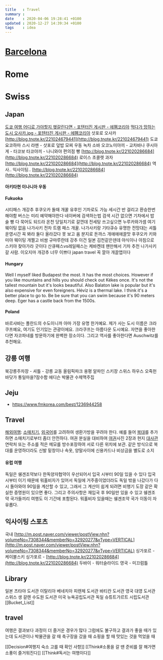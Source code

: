 ```yaml
---
title   : Travel
summary :
date    : 2020-04-06 19:28:41 +0100
updated : 2020-12-27 14:39:34 +0100
tags    : idea
---
```


# [Barcelona](Barcelona)
# Rome
# Swiss

## Japan
[도쿄 여행 어디로 가야할지 헷갈린다면 - 포텐터진 게시판 - 에펨코리아](https://m.fmkorea.com/best/1267922023korea.com/best/1082486494)
[먹다가 망하는 도시 오사카.jpg - 포텐터진 게시판 - 에펨코리아](https://m.fmkorea.com/best/1068065400)
삿포로
오사카 [http://blog.tnote.kr/221024679441](http://blog.tnote.kr/221024679441)
도쿄
요코하마
스시
라멘 - 삿포로
덮밥
모찌
우동
녹차
소바
오코노미야끼 - 교차바나
쿠시아게 - 타코보
타코야끼 - 나니와야
편의점 빵
[http://blog.tnote.kr/221020286684](http://blog.tnote.kr/221020286684)
로이스 초콜렛
과자
[http://blog.tnote.kr/221020286684](http://blog.tnote.kr/221020286684)
역사..
익사이팅..
[http://blog.tnote.kr/221020286684](http://blog.tnote.kr/221020286684)

#### 아키타현 이나니아 우동

#### Fukuoka
시티패스 개강추 후쿠오카 돌때 개꿀
유후인 기차로도 가능 세시간 반 걸리고 환승한번 해야함
버스는 미리 예약해야한다 네이버에 검색하는법 검색
시간 없으면 기차에서 밥 술 빵 다 묵어도 되드라
온천 당일치기로 갈껀데 전세탕 쓰고싶으면 누루카와가셈 여기 웨이팅 없음
나가사키 전차 트램 패스 개꿀.
나가사키랑 기타큐슈 유명한 전망대는 셔틀 운영시간 꼭 봐라 둘다 올라갔다 못 보고 옴
분지로 돈까스 개애애애끌맛
후쿠오카 키와미야 웨이팅 개쩔고 비쌈 규마루란데 강추
이건 일본 김천같은덴데 야식이나 아침으로 스키야 찾아가라 굿이다
산큐패스vs레일패스는 케바켄데 왠만해서 기차 추천
나가사키 갈 사람. 이오지마 개강추 너무 이쁘다
japan travel 꼭 깔아 개끌앱이다

#### Hungary
Well I myself liked Budapest the most. It has the most choices. However if you
like mountains and hills you should check out Kékes once. It's not the tallest
mountain but it's looks beautiful. Also Balaton lake is popular but it's also
expensive for even foreigners. Hévíz is a thermal lake. I think it's a better
place to go to. Be be sure that you can swim because it's 90 meters deep. Eger
has a castle back from the 1500s.

#### Poland
바르샤바는 폴란드의 수도이니까 아마 가장 유명 한거예요. 제가 사는 도시 이름은
크라쿠프예요, 여기도 인기있는 관광이에요. 크라쿠프는 아름다운 도시예요. 자연을
좋아한다면 자코파네를 방문하기에 완벽한 장소이다. 그리고 역사를 좋아한다면
Auschwitz를 추천해요.

## 강릉 여행
북강릉주차장 - 셔틀 - 강릉 교동 올림픽파크
용평 알파인 스키장 스위스 하우스
오죽헌
바닷가 통일마을?잠수함
에디슨 박물관
수제맥주집

## Jeju
- https://www.fmkorea.com/best/1236944258

## Travel
[해외여행](https://namu.wiki/w/%ED%95%B4%EC%99%B8%EC%97%AC%ED%96%89): [소매치기](https://namu.wiki/w/%EC%86%8C%EB%A7%A4%EC%B9%98%EA%B8%B0), [외국어](https://namu.wiki/w/%EC%99%B8%EA%B5%AD%EC%96%B4)를 고려하여 생환가방을 꾸려야 한다. 예를 들어 [복대](https://namu.wiki/w/%EB%B3%B5%EB%8C%80)를 추가하면 소매치기로부터 좀더 안전하다. 여권 분실을 대비하여 [여권](https://namu.wiki/w/%EC%97%AC%EA%B6%8C)사진 2장과 현지 [대사관](https://namu.wiki/w/%EB%8C%80%EC%82%AC%EA%B4%80) 연락처 또는 주소를 적은 메모를 방수포장하여 서로 다른 위치에 보관. 같은 방식으로 복대를 운영하더라도 신발 밑창이나 속옷, 양말사이에 신용카드나 비상금을 별도로 소지

#### 유럽 여행
독일은 쉥겐조약보다 한독양자협약이 우선되어서
입국 시부터 90일 있을 수 있다
입국 시부터 이기 때문에 워홀비자가 있어서 독일에 거주중이었더라도 독일 밖을 나갔다가 다시 돌아와야 90일을 계산할 수 있고, 그래서 그 계산이 쉽게 되려면 비행기 도장 같은 확실한 증명원이 있으면 좋다.
그리고 주의사항은 재입국 후 90일만 있을 수 있고 쉥겐조약 국가들끼리 여행도 이 기간에 포함된다.
워홀비자 있을때는 쉥겐조약 국가 이동이 자유롭다.

## 익사이팅 스포츠
국내 [http://m.post.naver.com/viewer/postView.nhn?volumeNo=7308344&memberNo=32920277&vType=VERTICAL](http://m.post.naver.com/viewer/postView.nhn?volumeNo=7308344&memberNo=32920277&vType=VERTICAL)
싱가포르 - 케이블스키
싱가포르 - [http://blog.tnote.kr/221020286684](http://blog.tnote.kr/221020286684)
두바이 - 워터슬라이드
영국 - 미끄럼틀

## Library
일본 츠타야 도서관
이탈리아 베네치아 피렌체 도서관 바티칸 도서관
영국 대영 도서관
스위스 생 갈렌 수도원 도서관
미국 뉴욕공립도서관
독일 슈튜트가르트 시립도서관
[[Bucket_List]]

## travel
여행은 결과보다 과정이 더 즐거운 경우가 많다
그럼에도 불구하고 결과가 좋을 때가 있는데
도서관이나 박물관을 갈 때
축구장을 갔을 때
쇼핑을 할 때
맛있는 것을 먹었을 때


[[Decision#여행지 숙소 고를 때 확인 사항]]
[[Think#소풍을 갈 땐 준비를 잘 해가면 소풍이 즐거워진다]]
[[Think#독서는 여행이다]]

